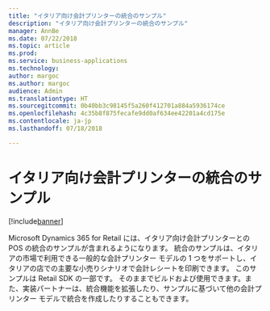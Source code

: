 ```yaml
---
title: "イタリア向け会計プリンターの統合のサンプル"
description: "イタリア向け会計プリンターの統合のサンプル"
manager: AnnBe
ms.date: 07/22/2018
ms.topic: article
ms.prod: 
ms.service: business-applications
ms.technology: 
author: margoc
ms.author: margoc
audience: Admin
ms.translationtype: HT
ms.sourcegitcommit: 0b40bb3c98145f5a260f412701a884a5936174ce
ms.openlocfilehash: 4c35b8f875fecafe9dd0af634ee42201a4cd175e
ms.contentlocale: ja-jp
ms.lasthandoff: 07/18/2018

---
```

#  <a name="fiscal-printer-integration-sample-for-italy"></a>イタリア向け会計プリンターの統合のサンプル

[!include[banner](../../includes/banner.md)]

Microsoft Dynamics 365 for Retail には、イタリア向け会計プリンターとの POS の統合のサンプルが含まれるようになります。 統合のサンプルは、イタリアの市場で利用できる一般的な会計プリンター モデルの 1 つをサポートし、イタリアの店での主要な小売りシナリオで会計レシートを印刷できます。 このサンプルは Retail SDK の一部です。 そのままでビルドおよび使用できます。また、実装パートナーは、統合機能を拡張したり、サンプルに基づいて他の会計プリンター モデルで統合を作成したりすることもできます。 
 

